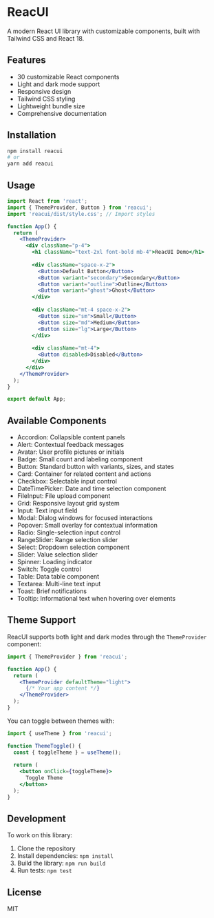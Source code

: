 # ReacUI

A modern React UI library with customizable components, built with Tailwind CSS and React 18.

## Features

- 30 customizable React components
- Light and dark mode support
- Responsive design
- Tailwind CSS styling
- Lightweight bundle size
- Comprehensive documentation

## Installation

```bash
npm install reacui
# or
yarn add reacui
```

## Usage

```jsx
import React from 'react';
import { ThemeProvider, Button } from 'reacui';
import 'reacui/dist/style.css'; // Import styles

function App() {
  return (
    <ThemeProvider>
      <div className="p-4">
        <h1 className="text-2xl font-bold mb-4">ReacUI Demo</h1>
        
        <div className="space-x-2">
          <Button>Default Button</Button>
          <Button variant="secondary">Secondary</Button>
          <Button variant="outline">Outline</Button>
          <Button variant="ghost">Ghost</Button>
        </div>
        
        <div className="mt-4 space-x-2">
          <Button size="sm">Small</Button>
          <Button size="md">Medium</Button>
          <Button size="lg">Large</Button>
        </div>
        
        <div className="mt-4">
          <Button disabled>Disabled</Button>
        </div>
      </div>
    </ThemeProvider>
  );
}

export default App;
```

## Available Components

- Accordion: Collapsible content panels
- Alert: Contextual feedback messages
- Avatar: User profile pictures or initials
- Badge: Small count and labeling component
- Button: Standard button with variants, sizes, and states
- Card: Container for related content and actions
- Checkbox: Selectable input control
- DateTimePicker: Date and time selection component
- FileInput: File upload component
- Grid: Responsive layout grid system
- Input: Text input field
- Modal: Dialog windows for focused interactions
- Popover: Small overlay for contextual information
- Radio: Single-selection input control
- RangeSlider: Range selection slider
- Select: Dropdown selection component
- Slider: Value selection slider
- Spinner: Loading indicator
- Switch: Toggle control
- Table: Data table component
- Textarea: Multi-line text input
- Toast: Brief notifications
- Tooltip: Informational text when hovering over elements

## Theme Support

ReacUI supports both light and dark modes through the `ThemeProvider` component:

```jsx
import { ThemeProvider } from 'reacui';

function App() {
  return (
    <ThemeProvider defaultTheme="light">
      {/* Your app content */}
    </ThemeProvider>
  );
}
```

You can toggle between themes with:

```jsx
import { useTheme } from 'reacui';

function ThemeToggle() {
  const { toggleTheme } = useTheme();
  
  return (
    <button onClick={toggleTheme}>
      Toggle Theme
    </button>
  );
}
```

## Development

To work on this library:

1. Clone the repository
2. Install dependencies: `npm install`
3. Build the library: `npm run build`
4. Run tests: `npm test`

## License

MIT 